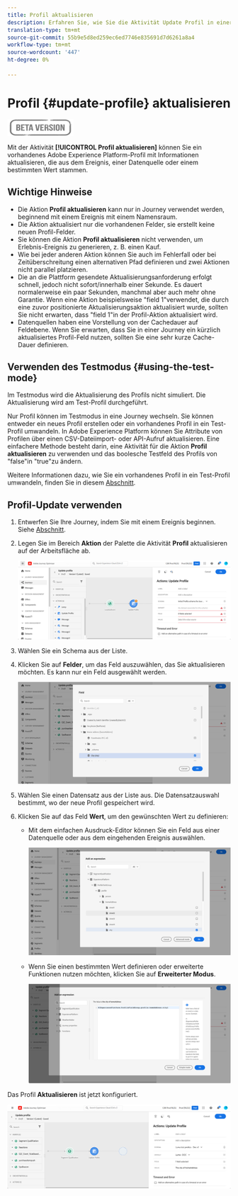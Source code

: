 ```yaml
---
title: Profil aktualisieren
description: Erfahren Sie, wie Sie die Aktivität Update Profil in einer Journey verwenden
translation-type: tm+mt
source-git-commit: 55b9e5d8ed259ec6ed7746e835691d7d6261a8a4
workflow-type: tm+mt
source-wordcount: '447'
ht-degree: 0%

---
```


# Profil {#update-profile} aktualisieren

![](../assets/do-not-localize/badge.png)

Mit der Aktivität **[!UICONTROL Profil aktualisieren]** können Sie ein vorhandenes Adobe Experience Platform-Profil mit Informationen aktualisieren, die aus dem Ereignis, einer Datenquelle oder einem bestimmten Wert stammen.

## Wichtige Hinweise

* Die Aktion **Profil aktualisieren** kann nur in Journey verwendet werden, beginnend mit einem Ereignis mit einem Namensraum.
* Die Aktion aktualisiert nur die vorhandenen Felder, sie erstellt keine neuen Profil-Felder.
* Sie können die Aktion **Profil aktualisieren** nicht verwenden, um Erlebnis-Ereignis zu generieren, z. B. einen Kauf.
* Wie bei jeder anderen Aktion können Sie auch im Fehlerfall oder bei Zeitüberschreitung einen alternativen Pfad definieren und zwei Aktionen nicht parallel platzieren.
* Die an die Plattform gesendete Aktualisierungsanforderung erfolgt schnell, jedoch nicht sofort/innerhalb einer Sekunde. Es dauert normalerweise ein paar Sekunden, manchmal aber auch mehr ohne Garantie. Wenn eine Aktion beispielsweise &quot;field 1&quot;verwendet, die durch eine zuvor positionierte Aktualisierungsaktion aktualisiert wurde, sollten Sie nicht erwarten, dass &quot;field 1&quot;in der Profil-Aktion aktualisiert wird.
* Datenquellen haben eine Vorstellung von der Cachedauer auf Feldebene. Wenn Sie erwarten, dass Sie in einer Journey ein kürzlich aktualisiertes Profil-Feld nutzen, sollten Sie eine sehr kurze Cache-Dauer definieren.

## Verwenden des Testmodus {#using-the-test-mode}

Im Testmodus wird die Aktualisierung des Profils nicht simuliert. Die Aktualisierung wird am Test-Profil durchgeführt.

Nur Profil können im Testmodus in eine Journey wechseln. Sie können entweder ein neues Profil erstellen oder ein vorhandenes Profil in ein Test-Profil umwandeln. In Adobe Experience Platform können Sie Attribute von Profilen über einen CSV-Dateiimport- oder API-Aufruf aktualisieren. Eine einfachere Methode besteht darin, eine Aktivität für die Aktion **Profil aktualisieren** zu verwenden und das boolesche Testfeld des Profils von &quot;false&quot;in &quot;true&quot;zu ändern.

Weitere Informationen dazu, wie Sie ein vorhandenes Profil in ein Test-Profil umwandeln, finden Sie in diesem [Abschnitt](../building-journeys/creating-test-profiles.md#create-test-profiles-csv).

## Profil-Update verwenden

1. Entwerfen Sie Ihre Journey, indem Sie mit einem Ereignis beginnen. Siehe [Abschnitt](../building-journeys/journey.md).

1. Legen Sie im Bereich **Aktion** der Palette die Aktivität **Profil** aktualisieren auf der Arbeitsfläche ab.

   ![](../assets/profileupdate0.png)

1. Wählen Sie ein Schema aus der Liste.

1. Klicken Sie auf **Felder**, um das Feld auszuwählen, das Sie aktualisieren möchten. Es kann nur ein Feld ausgewählt werden.

   ![](../assets/profileupdate2.png)

1. Wählen Sie einen Datensatz aus der Liste aus. Die Datensatzauswahl bestimmt, wo der neue Profil gespeichert wird.

1. Klicken Sie auf das Feld **Wert**, um den gewünschten Wert zu definieren:

   * Mit dem einfachen Ausdruck-Editor können Sie ein Feld aus einer Datenquelle oder aus dem eingehenden Ereignis auswählen.

      ![](../assets/profileupdate4.png)

   * Wenn Sie einen bestimmten Wert definieren oder erweiterte Funktionen nutzen möchten, klicken Sie auf **Erweiterter Modus**.

      ![](../assets/profileupdate3.png)

Das Profil **Aktualisieren** ist jetzt konfiguriert.

![](../assets/profileupdate1.png)
